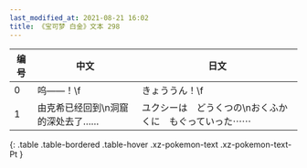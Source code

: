 ```yaml
---
last_modified_at: 2021-08-21 16:02
title: 《宝可梦 白金》文本 298
---
```

| 编号 | 中文 | 日文 |
| ---- | ---- | ---- |
| 0 | 呜——！\f | きょううん！\f |
| 1 | 由克希已经回到\n洞窟的深处去了…… | ユクシーは　どうくつの\nおくふかくに　もぐっていった⋯⋯ |
{: .table .table-bordered .table-hover .xz-pokemon-text .xz-pokemon-text-Pt }